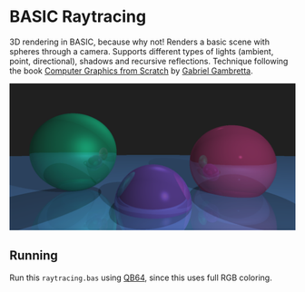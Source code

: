 # BASIC Raytracing

3D rendering in BASIC, because why not! Renders a basic scene with spheres through a camera. Supports different types of lights (ambient, point, directional), shadows and recursive reflections. Technique following the book [Computer Graphics from Scratch](https://nostarch.com/computer-graphics-scratch) by [Gabriel Gambretta](https://github.com/ggambetta).

![Image](render.png "Example rendering result")

## Running

Run this `raytracing.bas` using [QB64](https://qb64.com/), since this uses full RGB coloring.
